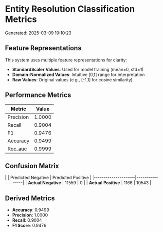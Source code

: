 # Entity Resolution Classification Metrics

Generated: 2025-03-09 10:10:23

## Feature Representations

This system uses multiple feature representations for clarity:

- **StandardScaler Values**: Used for model training (mean=0, std=1)
- **Domain-Normalized Values**: Intuitive [0,1] range for interpretation
- **Raw Values**: Original values (e.g., [-1,1] for cosine similarity)

## Performance Metrics

| Metric | Value |
|--------|-------|
| Precision | 1.0000 |
| Recall | 0.9004 |
| F1 | 0.9476 |
| Accuracy | 0.9499 |
| Roc_auc | 0.9999 |

## Confusion Matrix

| | Predicted Negative | Predicted Positive |
|---------------------|--------------------|
| **Actual Negative** | 11559 | 0 |
| **Actual Positive** | 1166 | 10543 |

## Derived Metrics

- **Accuracy**: 0.9499
- **Precision**: 1.0000
- **Recall**: 0.9004
- **F1 Score**: 0.9476
